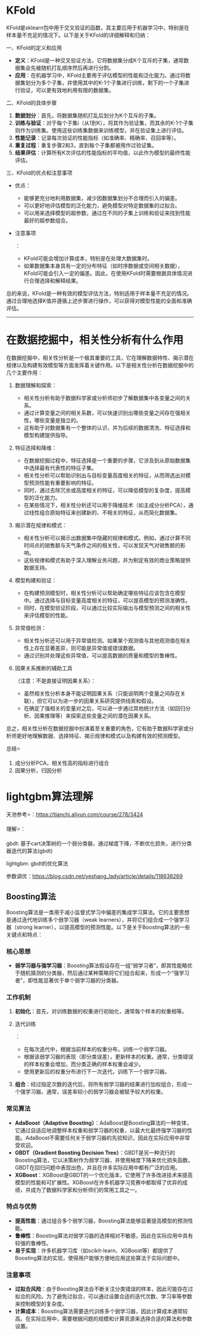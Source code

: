 # KFold

KFold是sklearn包中用于交叉验证的函数，其主要应用于机器学习中，特别是在样本量不充足的情况下。以下是关于KFold的详细解释和归纳：

一、KFold的定义和应用

- **定义**：KFold是一种交叉验证方法，它将数据集分成K个互斥的子集，通常数据集会先被随机打乱顺序然后再进行分割。
- **应用**：在机器学习中，KFold主要用于评估模型的性能和泛化能力。通过将数据集划分为多个子集，并使用其中的K-1个子集进行训练，剩下的一个子集进行验证，可以更有效地利用有限的数据集。

二、KFold的具体步骤

1. **数据划分**：首先，将数据集随机打乱后划分为K个互斥的子集。
2. **训练与验证**：对于每个子集i（从1到K），将其作为验证集，而其余的K-1个子集则作为训练集。使用这些训练集数据来训练模型，并在验证集上进行评估。
3. **性能记录**：记录每次验证的性能指标（如准确率、精确率、召回率等）。
4. **重复过程**：重复步骤2和3，直到每个子集都被用作过验证集。
5. **结果评估**：计算所有K次评估的性能指标的平均值，以此作为模型的最终性能评估。

三、KFold的优点和注意事项

- 优点：

  - 能够更充分地利用数据集，减少因数据集划分不合理而引入的偏差。
  - 可以更好地评估模型的泛化能力，避免模型对特定数据集的过拟合。
  - 可以用来选择模型的超参数，通过在不同的子集上训练和验证来找到性能最好的超参数组合。

- 注意事项

  ：

  - KFold可能会增加计算成本，特别是在处理大数据集时。
  - 如果数据集本身具有一定的分布特征（如时序数据或空间相关数据），KFold可能会引入一定的偏差。因此，在使用KFold时需要根据具体情况进行合理选择和解释结果。

总的来说，KFold是一种有效的模型评估方法，特别适用于样本量不充足的情况。通过合理地选择K值并遵循上述步骤进行操作，可以获得对模型性能的全面和准确评估。

****

# 在数据挖掘中，相关性分析有什么作用

在数据挖掘中，相关性分析是一个极其重要的工具，它在理解数据特性、揭示潜在规律以及构建有效模型等方面发挥着关键作用。以下是相关性分析在数据挖掘中的几个主要作用：

1. 数据理解和探索：

   - 相关性分析有助于数据科学家或分析师初步了解数据集中各变量之间的关系。
   - 通过计算变量之间的相关系数，可以快速识别出哪些变量之间存在强相关性，哪些变量是独立的。
   - 这有助于对数据集有一个整体的认识，并为后续的数据清洗、特征选择和模型构建提供指导。

2. 特征选择和降维：

   - 在数据挖掘过程中，特征选择是一个重要的步骤，它涉及到从原始数据集中选择最有代表性的特征子集。
   - 相关性分析可以帮助识别出与目标变量高度相关的特征，从而筛选出对模型预测性能有重要影响的特征。
   - 同时，通过去除冗余或高度相关的特征，可以降低模型的复杂度，提高模型的泛化能力。
   - 在某些情况下，相关性分析还可以用于降维技术（如主成分分析PCA），通过线性组合原始特征来创建新的、不相关的特征，从而简化数据集。

3. 揭示潜在规律和模式：

   - 相关性分析可以揭示出数据集中隐藏的规律和模式。例如，通过计算不同时间点的销售额与天气条件之间的相关性，可以发现天气对销售额的影响。
   - 这些规律和模式有助于深入理解业务问题，并为制定有效的商业策略提供数据支持。

4. 模型构建和验证：

   - 在构建预测模型时，相关性分析可以帮助确定哪些特征应该包含在模型中。通过选择与目标变量高度相关的特征，可以提高模型的预测准确性。
   - 同时，在模型验证阶段，可以通过比较实际输出与模型预测之间的相关性来评估模型的性能。

5. 异常值检测：

   - 相关性分析还可以用于异常值检测。如果某个观测值与其他观测值在相关性上存在显著差异，则可能是异常值或错误数据。
   - 通过识别并处理这些异常值，可以提高数据的质量和模型的鲁棒性。

6. 因果关系推断的辅助工具

   （注意：不是直接证明因果关系）：

   - 虽然相关性分析本身不能证明因果关系（只能说明两个变量之间存在关联），但它可以为进一步的因果关系研究提供线索和假设。
   - 在确定了强相关的变量对之后，可以进一步通过其他统计方法（如回归分析、因果推理等）来探索这些变量之间的潜在因果关系。

总之，相关性分析在数据挖掘中扮演着至关重要的角色，它有助于数据科学家或分析师更好地理解数据、选择特征、揭示规律和模式以及构建有效的预测模型。

总结⭐

1. 成分分析PCA，相关性高的指标进行组合
2. 因果分析，归因分析

# lightgbm算法理解

天池参考⭐：https://tianchi.aliyun.com/course/278/3424

理解⭐：

gbdt: 基于cart决策树的一个弱分类器，通过梯度下降，不断优化损失，进行分类器迭代的算法(gbdt)

lightgbm: gbdt的优化算法

参数调优：https://blog.csdn.net/yeshang_lady/article/details/118638269

## Boosting算法

Boosting算法是一类用于减小监督式学习中偏差的集成学习算法。它的主要思想是通过迭代地训练多个弱学习器（weak learners），并将它们组合成一个强学习器（strong learner），以提高模型的预测性能。以下是关于Boosting算法的一些关键点和特点：

### 核心思想

- **弱学习器与强学习器**：Boosting算法假设存在一组“弱学习者”，即其性能略优于随机猜测的分类器，然后通过某种策略将它们组合起来，形成一个“强学习者”，即性能显著优于单个弱学习器的分类器。

### 工作机制

1. **初始化**：首先，对训练数据的权重进行初始化，通常每个样本的权重相等。

2. 迭代训练

   ：

   - 在每次迭代中，根据当前样本的权重分布，训练一个弱学习器。
   - 根据该弱学习器的表现（即分类误差），更新样本的权重。通常，分类错误的样本权重会增加，而分类正确的样本权重会减少。
   - 使用更新后的权重分布进行下一次迭代，训练下一个弱学习器。

3. **组合**：经过指定次数的迭代后，将所有弱学习器的结果进行加权组合，形成一个强学习器。通常，误差率较小的弱学习器会被赋予较大的权重。

### 常见算法

- **AdaBoost（Adaptive Boosting）**：AdaBoost是Boosting算法的一种变体，它通过自适应地调整样本权重和弱学习器的权重，以最大化最终强学习器的性能。AdaBoost不需要任何关于弱学习器的先验知识，因此在实际应用中非常受欢迎。
- **GBDT（Gradient Boosting Decision Tree）**：GBDT是另一种流行的Boosting算法，它以决策树作为弱学习器，并使用梯度下降来优化损失函数。GBDT在回归问题中表现出色，并且在许多实际应用中都有广泛的应用。
- **XGBoost**：XGBoost是GBDT的一个优化版本，它使用了许多改进技术来提高模型的性能和可扩展性。XGBoost在许多机器学习竞赛中都取得了优异的成绩，并成为了数据科学家和分析师们的常用工具之一。

### 特点与优势

- **提高性能**：通过组合多个弱学习器，Boosting算法能够显著提高模型的预测性能。
- **鲁棒性**：Boosting算法对弱学习器的选择相对不敏感，因此在实际应用中具有较强的鲁棒性。
- **易于实现**：许多机器学习库（如scikit-learn、XGBoost等）都提供了Boosting算法的实现，使得用户能够方便地应用这些算法于实际问题中。

### 注意事项

- **过拟合风险**：由于Boosting算法会不断关注分类错误的样本，因此可能存在过拟合的风险。为了避免过拟合，可以通过设置合适的迭代次数、学习率等参数来控制模型的复杂度。
- **计算成本**：Boosting算法需要迭代训练多个弱学习器，因此计算成本通常较高。在实际应用中，需要根据问题的规模和计算资源来选择合适的算法和参数设置。